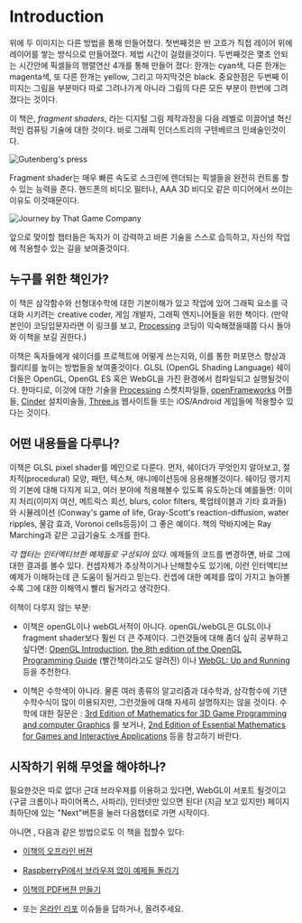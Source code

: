 # Introduction

<canvas id="custom" class="canvas" data-fragment-url="cmyk-halftone.frag" data-textures="vangogh.jpg" width="700px" height="320px"></canvas>

위에 두 이미지는 다른 방법을 통해 만들어졌다. 첫번째것은 반 고흐가 직접 레이어 위에 레이어를 쌓는 방식으로 만들어졌다. 제법 시간이 걸렸을것이다. 두번째것은 몇초 안되는 시간안에 픽셀들의 행렬연산 4개를 통해 만들어 졌다: 한개는 cyan색, 다른 한개는 magenta색, 또 다른 한개는 yellow, 그리고 마지막것은 black. 중요한점은 두번째 이미지는 그림을 부분마다 따로 그려나가게 아니라 그림의 다른 모든 부분이 한번에 그려졌다는 것이다.

이 책은, *fragment shaders*, 라는 디지털 그림 제작과정을 다음 레벨로 이끌어낼 혁신적인 컴퓨팅 기술에 대한 것이다. 바로 그래픽 인더스트리의 구텐베르크 인쇄술인것이다.

![Gutenberg's press](gutenpress.jpg)

Fragment shader는 매우 빠른 속도로 스크린에 렌더되는 픽셀들을 완전히 컨트롤 할수 있는 능력을 준다. 핸드폰의 비디오 필터나, AAA 3D 비디오 같은 미디어에서 쓰이는 이유도 이것때문이다.

![Journey by That Game Company](journey.jpg)

앞으로 맞이할 챕터들은 독자가 이 강력하고 바른 기술을 스스로 습득하고, 자신의 작업에 적용할수 있는 길을 보여줄것이다.

## 누구를 위한 책인가?

이 책은 삼각함수와 선형대수학에 대한 기본이해가 있고 작업에 있어 그래픽 요소를 극대화 시키려는 creative coder, 게임 개발자, 그래픽 엔지니어들을 위한 책이다. (만약 본인이 코딩입문자라면 이 링크를 보고, [Processing](https://processing.org/) 코딩이 익숙해졌을때쯤 다시 돌아와 이책을 보길 권한다.)

이책은 독자들에게 쉐이더를 프로젝트에 어떻게 쓰는지와, 이를 통한 퍼포먼스 향상과 퀄리티를 높이는 방법들을 보여줄것이다. GLSL (OpenGL Shading Language) 쉐이더들은 OpenGL, OpenGL ES 혹은 WebGL을 가진 환경에서 컴파일되고 실행될것이다. 한마디로, 이것에 대한 기술을 [Processing](https://processing.org/) 스켓치파일들, [openFrameworks](http://openframeworks.cc/) 어플들, [Cinder](http://libcinder.org/) 설치미술들, [Three.js](http://threejs.org/) 웹사이트들 또는 iOS/Android 게임들에 적용할수 있다는 것이다.

## 어떤 내용들을 다루나?

이책은 GLSL pixel shader를 메인으로 다룬다. 먼저, 쉐이더가 무엇인지 알아보고, 절차적(procedural) 모양, 패턴, 텍스쳐, 애니메이션등에 응용해볼것이다. 쉐이딩 랭기지의 기본에 대해 다지게 되고, 여러 분야에 적용해볼수 있도록 유도하는데 예를들면: 이미지 처리(이미지 여산, 메트릭스 회선, blurs, color filters, 룩업테이블과 기타 효과들)와 시뮬레이션 (Conway's game of life, Gray-Scott's reaction-diffusion, water ripples, 물감 효과, Voronoi cells등등)이 그 좋은 예이다. 책의 막바지에는 Ray Marching과 같은 고급기술도 소개를 한다.

*각 챕터는 인터엑티브한 예제들로 구성되어 있다.* 예제들의 코드를 변경하면, 바로 그에 대한 결과를 볼수 있다. 컨셉자체가 추상적이거나 난해할수도 있기에, 이런 인터엑티브 예제가 이해하는데 큰 도움이 될거라고 믿는다. 컨셉에 대한 예제를 많이 가지고 놀아볼수록 그에 대한 이해역시 빨리 될거라고 생각한다.

이책이 다루지 않는 부분:

* 이책은 openGL이나 webGL서적이 아니다. openGL/webGL은 GLSL이나 fragment shader보다 훨씬 더 큰 주제이다. 그런것들에 대해 좀더 싶히 공부하고 싶다면: [OpenGL Introduction](https://open.gl/introduction), [the 8th edition of the OpenGL Programming Guide](http://www.amazon.com/OpenGL-Programming-Guide-Official-Learning/dp/0321773039/ref=sr_1_1?s=books&ie=UTF8&qid=1424007417&sr=1-1&keywords=open+gl+programming+guide) (빨간책이라고도 알려진) 이나 [WebGL: Up and Running](http://www.amazon.com/WebGL-Up-Running-Tony-Parisi/dp/144932357X/ref=sr_1_4?s=books&ie=UTF8&qid=1425147254&sr=1-4&keywords=webgl) 등을 추천한다.

* 이책은 수학색이 아니라. 물론 여러 종류의 알고리즘과 대수학과, 삼각함수에 기댄 수학수식이 많이 이용되지만, 그런것들에 대해 자세히 설명하지는 않을 것이다. 수학에 대한 질문은 : [3rd Edition of Mathematics for 3D Game Programming and computer Graphics](http://www.amazon.com/Mathematics-Programming-Computer-Graphics-Third/dp/1435458869/ref=sr_1_1?ie=UTF8&qid=1424007839&sr=8-1&keywords=mathematics+for+games) 를 보거나, [2nd Edition of Essential Mathematics for Games and Interactive Applications](http://www.amazon.com/Essential-Mathematics-Games-Interactive-Applications/dp/0123742978/ref=sr_1_1?ie=UTF8&qid=1424007889&sr=8-1&keywords=essentials+mathematics+for+developers) 등을 참고하기 바란다.

## 시작하기 위해 무엇을 해야하나?

필요한것은 따로 없다! 근대 브라우져를 이용하고 있다면, WebGL이 서포트 될것이고 (구글 크롬이나 파이어폭스, 사파리), 인터넷만 있으면 된다! (지금 보고 있지만) 페이지 최하단에 있는 "Next"버튼을 눌러 다음챕터로 가면 시작이다.

아니면 , 다음과 같은 방법으로도 이 책을 접할수 있다:

- [이책의 오프라인 버젼](https://thebookofshaders.com/appendix/)

- [RaspberryPi에서 브라우져 없이 예제들 돌리기](https://thebookofshaders.com/appendix/)

- [이책의 PDF버젼 만들기](https://thebookofshaders.com/appendix/)

- 또는 [온라인 리포](https://github.com/patriciogonzalezvivo/thebookofshaders) 이슈들을 답하거나, 올려주세요.

